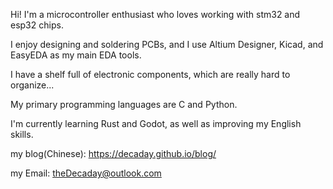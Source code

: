Hi! I'm a microcontroller enthusiast who loves working with stm32 and esp32 chips.

I enjoy designing and soldering PCBs, and I use Altium Designer, Kicad, and EasyEDA as my main EDA tools.

I have a shelf full of electronic components, which are really hard to organize...

My primary programming languages are C and Python.

I'm currently learning Rust and Godot, as well as improving my English skills.

my blog(Chinese): https://decaday.github.io/blog/

my Email: theDecaday@outlook.com
